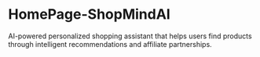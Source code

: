 # HomePage-ShopMindAI
AI-powered personalized shopping assistant that helps users find products through intelligent recommendations and affiliate partnerships.
